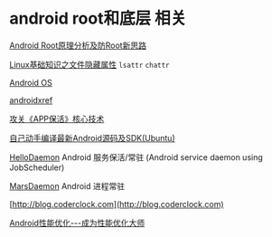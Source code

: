 android root和底层 相关
===

[Android Root原理分析及防Root新思路](http://blog.csdn.net/hsluoyc/article/details/50560782)

[Linux基础知识之文件隐藏属性](https://zhangge.net/1017.html) `lsattr` `chattr`

[Android OS](https://www.androidos.net.cn/articles)

[androidxref](http://androidxref.com)

[攻关《APP保活》核心技术](http://blog.csdn.net/column/details/17957.html)

[自己动手编译最新Android源码及SDK(Ubuntu)](http://blog.csdn.net/dd864140130/article/details/51718187)


[HelloDaemon](https://github.com/xingda920813/HelloDaemon)
Android 服务保活/常驻 (Android service daemon using JobScheduler)

[MarsDaemon](http://blog.csdn.net/marswin89/article/details/50917098) Android 进程常驻


[http://blog.coderclock.com](http://blog.coderclock.com)


[Android性能优化---成为性能优化大师](http://blog.csdn.net/column/details/13922.html)